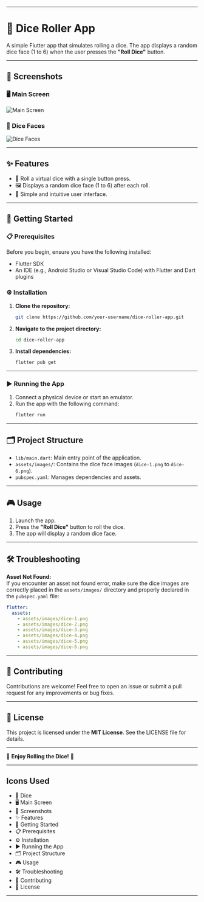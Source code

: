 

---

# 🎲 Dice Roller App

A simple Flutter app that simulates rolling a dice. The app displays a random dice face (1 to 6) when the user presses the **"Roll Dice"** button.

---

## 📸 Screenshots

### 🖥️ Main Screen  
![Main Screen](MainScrren.PNG)

### 🎲 Dice Faces  
![Dice Faces](rolledDice.PNG)

---

## ✨ Features

- 🎲 Roll a virtual dice with a single button press.
- 🖼️ Displays a random dice face (1 to 6) after each roll.
- 🎨 Simple and intuitive user interface.

---

## 🚀 Getting Started

### 📋 Prerequisites

Before you begin, ensure you have the following installed:

- Flutter SDK
- An IDE (e.g., Android Studio or Visual Studio Code) with Flutter and Dart plugins

### ⚙️ Installation

1. **Clone the repository:**
   ```bash
   git clone https://github.com/your-username/dice-roller-app.git
   ```

2. **Navigate to the project directory:**
   ```bash
   cd dice-roller-app
   ```

3. **Install dependencies:**
   ```bash
   flutter pub get
   ```

---

### ▶️ Running the App

1. Connect a physical device or start an emulator.
2. Run the app with the following command:
   ```bash
   flutter run
   ```

---

## 🗂️ Project Structure

- `lib/main.dart`: Main entry point of the application.
- `assets/images/`: Contains the dice face images (`dice-1.png` to `dice-6.png`).
- `pubspec.yaml`: Manages dependencies and assets.

---

## 🎮 Usage

1. Launch the app.
2. Press the **"Roll Dice"** button to roll the dice.
3. The app will display a random dice face.

---

## 🛠️ Troubleshooting

**Asset Not Found:**  
If you encounter an asset not found error, make sure the dice images are correctly placed in the `assets/images/` directory and properly declared in the `pubspec.yaml` file:

```yaml
flutter:
  assets:
    - assets/images/dice-1.png
    - assets/images/dice-2.png
    - assets/images/dice-3.png
    - assets/images/dice-4.png
    - assets/images/dice-5.png
    - assets/images/dice-6.png
```

---

## 🤝 Contributing

Contributions are welcome! Feel free to open an issue or submit a pull request for any improvements or bug fixes.

---

## 📜 License

This project is licensed under the **MIT License**. See the LICENSE file for details.

---

🎉 **Enjoy Rolling the Dice!** 🎉

---

## Icons Used

- 🎲 Dice
- 🖥️ Main Screen
- 📸 Screenshots
- ✨ Features
- 🚀 Getting Started
- 📋 Prerequisites
- ⚙️ Installation
- ▶️ Running the App
- 🗂️ Project Structure
- 🎮 Usage
- 🛠️ Troubleshooting
- 🤝 Contributing
- 📜 License

---

